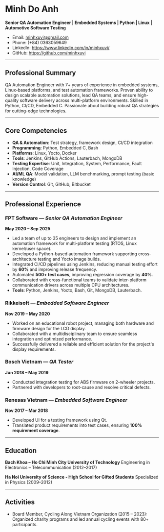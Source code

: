 # **Minh Do Anh**

**Senior QA Automation Engineer | Embedded Systems | Python | Linux | Automotive Software Testing**

- Email: <minhxuvi@gmail.com>
- Phone: (+84) 0363059649
- LinkedIn: <https://www.linkedin.com/in/minhxuvi/>
- GitHub: <https://github.com/minhxuvi>

---

## **Professional Summary**

QA Automation Engineer with 7+ years of experience in embedded systems, Linux-based platforms, and test automation frameworks. Proven ability to design scalable automation solutions, lead QA teams, and ensure high-quality software delivery across multi-platform environments. Skilled in Python, CI/CD, Embedded C. Passionate about building robust QA strategies for cutting-edge technologies.

---

## **Core Competencies**

- **QA & Automation**: Test strategy, framework design, CI/CD integration
- **Programming**: Python, Embedded C, Bash
- **Platforms**: Linux, Yocto, Docker
- **Tools**: Jenkins, GitHub Actions, Lauterbach, MongoDB
- **Testing Expertise**: Unit, Integration, System, Performance, Fault Injection, Code Coverage
- **AI/ML QA**: Model validation, LLM benchmarking, prompt testing (basic knowledge)
- **Version Control**: Git, GitHub, Bitbucket

---

## **Professional Experience**

### **FPT Software** — *Senior QA Automation Engineer*

**May 2020 – Sep 2025**

- Led a team of up to 35 engineers to design and implement an automation framework for multi-platform testing (RTOS, Linux kernel/user space).
- Developed a Python-based automation framework supporting cross-architecture testing and Yocto image builds.
- Integrated CI/CD pipelines using Jenkins, reducing manual testing effort by **60%** and improving release frequency.
- Automated **500+ test cases**, improving regression coverage by **40%**.
- Collaborated with cross-functional teams to validate inter-platform communication drivers across multiple CPU architectures.
- **Tools**: Python, Jenkins, Yocto, Bash, Git, MongoDB, Lauterbach.

### **Rikkeisoft** — *Embedded Software Engineer*

**Nov 2019 – May 2020**

- Worked on an educational robot project, managing both hardware and firmware design for the LCD display.
- Collaborated with a multidisciplinary team to ensure seamless integration and optimized performance.
- Successfully delivered a reliable and efficient solution for the project's display requirements.

### **Bosch Vietnam** — *QA Tester*

**Jun 2018 – May 2019**

- Conducted integration testing for ABS firmware on 2-wheeler projects.
- Partnered with developers to root-cause and resolve critical defects.

### **Renesas Vietnam** — *Embedded Software Engineer*

**Nov 2017 – Mar 2018**

- Developed UI for a testing framework using Qt.
- Translated product requirements into test cases, ensuring **100% requirement coverage**.

---

## **Education**

**Bach Khoa – Ho Chi Minh City University of Technology**
Engineering in Electronics – Telecommunication (2012–2017)

**Ha Noi University of Science - High School for Gifted Students**
Specialized in Physics (2009–2012)

---

## **Activities**

- Board Member, Cycling Along Vietnam Organization (2015 – 2023): Organized charity programs and led annual cycling events with 80+ participants.
